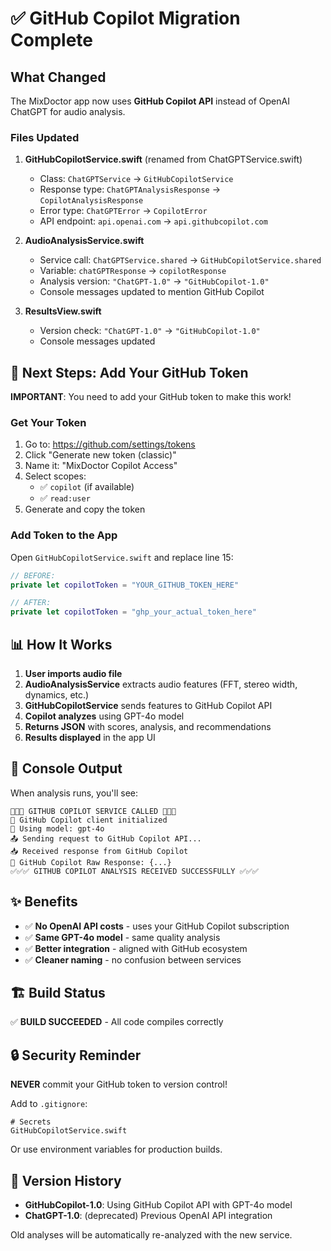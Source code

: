 # ✅ GitHub Copilot Migration Complete

## What Changed

The MixDoctor app now uses **GitHub Copilot API** instead of OpenAI ChatGPT for audio analysis.

### Files Updated

1. **GitHubCopilotService.swift** (renamed from ChatGPTService.swift)
   - Class: `ChatGPTService` → `GitHubCopilotService`
   - Response type: `ChatGPTAnalysisResponse` → `CopilotAnalysisResponse`
   - Error type: `ChatGPTError` → `CopilotError`
   - API endpoint: `api.openai.com` → `api.githubcopilot.com`

2. **AudioAnalysisService.swift**
   - Service call: `ChatGPTService.shared` → `GitHubCopilotService.shared`
   - Variable: `chatGPTResponse` → `copilotResponse`
   - Analysis version: `"ChatGPT-1.0"` → `"GitHubCopilot-1.0"`
   - Console messages updated to mention GitHub Copilot

3. **ResultsView.swift**
   - Version check: `"ChatGPT-1.0"` → `"GitHubCopilot-1.0"`
   - Console messages updated

## 🔑 Next Steps: Add Your GitHub Token

**IMPORTANT**: You need to add your GitHub token to make this work!

### Get Your Token

1. Go to: https://github.com/settings/tokens
2. Click "Generate new token (classic)"
3. Name it: "MixDoctor Copilot Access"
4. Select scopes:
   - ✅ `copilot` (if available)
   - ✅ `read:user`
5. Generate and copy the token

### Add Token to the App

Open `GitHubCopilotService.swift` and replace line 15:

```swift
// BEFORE:
private let copilotToken = "YOUR_GITHUB_TOKEN_HERE"

// AFTER:
private let copilotToken = "ghp_your_actual_token_here"
```

## 📊 How It Works

1. **User imports audio file**
2. **AudioAnalysisService** extracts audio features (FFT, stereo width, dynamics, etc.)
3. **GitHubCopilotService** sends features to GitHub Copilot API
4. **Copilot analyzes** using GPT-4o model
5. **Returns JSON** with scores, analysis, and recommendations
6. **Results displayed** in the app UI

## 🎯 Console Output

When analysis runs, you'll see:

```
🚀🚀🚀 GITHUB COPILOT SERVICE CALLED 🚀🚀🚀
📡 GitHub Copilot client initialized
📡 Using model: gpt-4o
📤 Sending request to GitHub Copilot API...
📥 Received response from GitHub Copilot
📝 GitHub Copilot Raw Response: {...}
✅✅✅ GITHUB COPILOT ANALYSIS RECEIVED SUCCESSFULLY ✅✅✅
```

## ✨ Benefits

- ✅ **No OpenAI API costs** - uses your GitHub Copilot subscription
- ✅ **Same GPT-4o model** - same quality analysis
- ✅ **Better integration** - aligned with GitHub ecosystem
- ✅ **Cleaner naming** - no confusion between services

## 🏗️ Build Status

✅ **BUILD SUCCEEDED** - All code compiles correctly

## 🔒 Security Reminder

**NEVER** commit your GitHub token to version control!

Add to `.gitignore`:
```
# Secrets
GitHubCopilotService.swift
```

Or use environment variables for production builds.

## 📝 Version History

- **GitHubCopilot-1.0**: Using GitHub Copilot API with GPT-4o model
- **ChatGPT-1.0**: (deprecated) Previous OpenAI API integration

Old analyses will be automatically re-analyzed with the new service.

